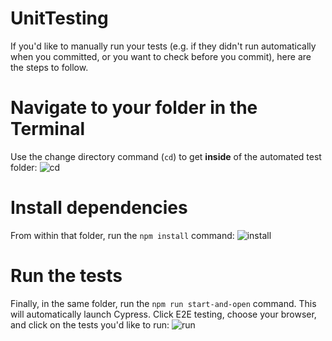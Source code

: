 # UnitTesting

If you'd like to manually run your tests (e.g. if they didn't run automatically when you committed, or you want to check before you commit), here are the steps to follow.

# Navigate to your folder in the Terminal
Use the change directory command (`cd`) to get **inside** of the automated test folder:
![cd](https://github.com/CPSC-1520/UnitTesting/assets/55507008/764e5e9f-d829-47ec-a6cf-7848eca644d7)

# Install dependencies
From within that folder, run the `npm install` command:
![install](https://github.com/CPSC-1520/UnitTesting/assets/55507008/93b1f573-c715-4981-821e-295cb807aacf)

# Run the tests
Finally, in the same folder, run the `npm run start-and-open` command. This will automatically launch Cypress. Click E2E testing, choose your browser, and click on the tests you'd like to run:
![run](https://github.com/CPSC-1520/UnitTesting/assets/55507008/d5c4d4b0-f5b7-4af9-bbaa-5f84e83e1f4b)
